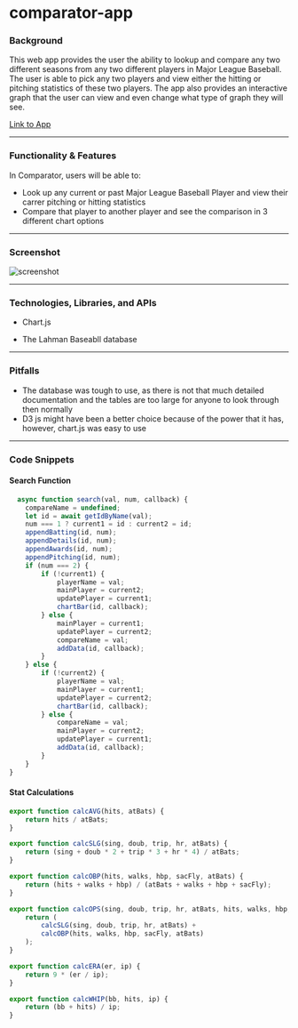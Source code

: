 # comparator-app

### Background

This web app provides the user the ability to lookup and compare any two different seasons from any two different players in Major League Baseball. The user is able to pick any two players and view either the hitting or pitching statistics of these two players. The app also provides an interactive graph that the user can view and even change what type of graph they will see.

[Link to App](https://cuponk.github.io/comparator-app/)

---

### Functionality & Features

In Comparator, users will be able to:

- Look up any current or past Major League Baseball Player and view their carrer pitching or hitting statistics
- Compare that player to another player and see the comparison in 3 different chart options

---

### Screenshot

![screenshot](https://media.cleanshot.cloud/media/52999/A07D6SIEaeU1Wk79URXlqKcLYrawNKExRh2eictw.jpeg?Expires=1690504880&Signature=LP~GYAUgLv2~jvg51saPllJQVEsN9~C8-uHhNDKmmObcDZHD1a1bgaxdoc3bFi8kopDkclvr2ykDgQXJyuAXewMsrvDg8793YpXwyjR67xCfMVqXQSfV3fIEzs73y4jIwtvaG8JgjkcFkRjNV3oEvv8BMO76ijYClc58jIq6kudXffo84bIKbygZykmE9~BtD5lFar~a0Osn~2KRTyYgOq1sJf~lTvgVJWxLNX0Cy-fdHkbsSI~ZJE48B07M7-Zs-4NeFaxXqZVyKA9wBSeYZANqFtz4925yP1sQrjJ-pSo1PNvaC2cVQAGvmf9yiEp~oYLyMvkno~1MXVnZkYtoJA__&Key-Pair-Id=K269JMAT9ZF4GZ)

---

### Technologies, Libraries, and APIs

- Chart.js

- The Lahman Baseabll database

---

### Pitfalls
  - The database was tough to use, as there is not that much detailed documentation and the tables are too large for anyone to look through then normally
  - D3 js might have been a better choice because of the power that it has, however, chart.js was easy to use
---

### Code Snippets

#### Search Function 
```js
  async function search(val, num, callback) {
    compareName = undefined;
    let id = await getIdByName(val);
    num === 1 ? current1 = id : current2 = id;
    appendBatting(id, num);
    appendDetails(id, num);
    appendAwards(id, num);
    appendPitching(id, num);
    if (num === 2) {
        if (!current1) {
            playerName = val;
            mainPlayer = current2;
            updatePlayer = current1;
            chartBar(id, callback);
        } else {
            mainPlayer = current1;
            updatePlayer = current2;
            compareName = val;
            addData(id, callback);
        }
    } else {
        if (!current2) {
            playerName = val;
            mainPlayer = current1;
            updatePlayer = current2;
            chartBar(id, callback);
        } else {
            compareName = val;
            mainPlayer = current2;
            updatePlayer = current1;
            addData(id, callback);
        }
    }
}
```

#### Stat Calculations

```js
export function calcAVG(hits, atBats) {
    return hits / atBats;
}

export function calcSLG(sing, doub, trip, hr, atBats) {
    return (sing + doub * 2 + trip * 3 + hr * 4) / atBats;
}

export function calcOBP(hits, walks, hbp, sacFly, atBats) {
    return (hits + walks + hbp) / (atBats + walks + hbp + sacFly);
}

export function calcOPS(sing, doub, trip, hr, atBats, hits, walks, hbp, sacFly) {
    return (
        calcSLG(sing, doub, trip, hr, atBats) +
        calcOBP(hits, walks, hbp, sacFly, atBats)
    );
}

export function calcERA(er, ip) {
    return 9 * (er / ip);
}

export function calcWHIP(bb, hits, ip) {
    return (bb + hits) / ip;
}
```